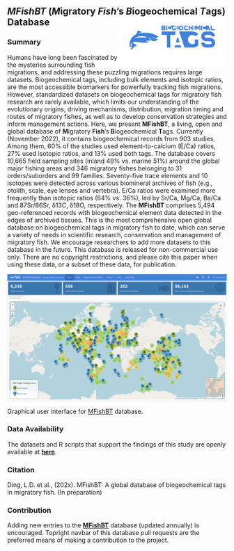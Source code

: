 
## *MFishBT* (*M*igratory *Fish*’s *B*iogeochemical *T*ags) Database <img src="image/logo.png" align="right" width="250" />

### Summary

Humans have long been fascinated by the mysteries surrounding fish migrations, and addressing these puzzling migrations requires large datasets. Biogeochemical tags, including bulk elements and isotopic ratios, are the most accessible biomarkers for powerfully tracking fish migrations. However, standardized datasets on biogeochemical tags for migratory fish research are rarely available, which limits our understanding of the evolutionary origins, driving mechanisms, distribution, migration timing and routes of migratory fishes, as well as to develop conservation strategies and inform management actions. Here, we present **MFishBT**, a living, open and global database of **M**igratory **Fish**’s **B**iogeochemical **T**ags. Currently (November 2022), it contains biogeochemical records from 903 studies. Among them, 60% of the studies used element-to-calcium (E/Ca) ratios, 27% used isotopic ratios, and 13% used both tags. The database covers 10,665 field sampling sites (inland 49% vs. marine 51%) around the global major fishing areas and 346 migratory fishes belonging to 31 orders/suborders and 99 families. Seventy-five trace elements and 10 isotopes were detected across various biomineral archives of fish (e.g., otolith, scale, eye lenses and vertebra). E/Ca ratios were examined more frequently than isotopic ratios (64% vs. 36%), led by Sr/Ca, Mg/Ca, Ba/Ca and 87Sr/86Sr, δ13C, δ18O, respectively. The **MFishBT** comprises 5,494 geo-referenced records with biogeochemical element data detected in the edges of archived tissues. This is the most comprehensive open global database on biogeochemical tags in migratory fish to date, which can serve a variety of needs in scientific research, conservation and management of migratory fish. We encourage researchers to add more datasets to this database in the future. This database is released for non-commercial use only. There are no copyright restrictions, and please cite this paper when using these data, or a subset of these data, for publication.

<img src="image/interface.png" align="center" width="auto" />

Graphical user interface for [MFishBT](https://fish-ecology.shinyapps.io/mfishbt) database.


### Data Availability

The datasets and R scripts that support the findings of this study are openly available at [**here**](https://github.com/Otoliths/MFishBT_shiny/tree/main/paper_code). 

### Citation

Ding, L.D. et al., (202x). MFishBT: A global database of biogeochemical tags in migratory fish. (In preparation)

### Contribution

Adding new entries to the [**MFishBT**](https://fish-ecology.shinyapps.io/mfishbt) database (updated annually) is encouraged. Topright navbar of this database pull requests are the preferred means of making a contribution to the project.
